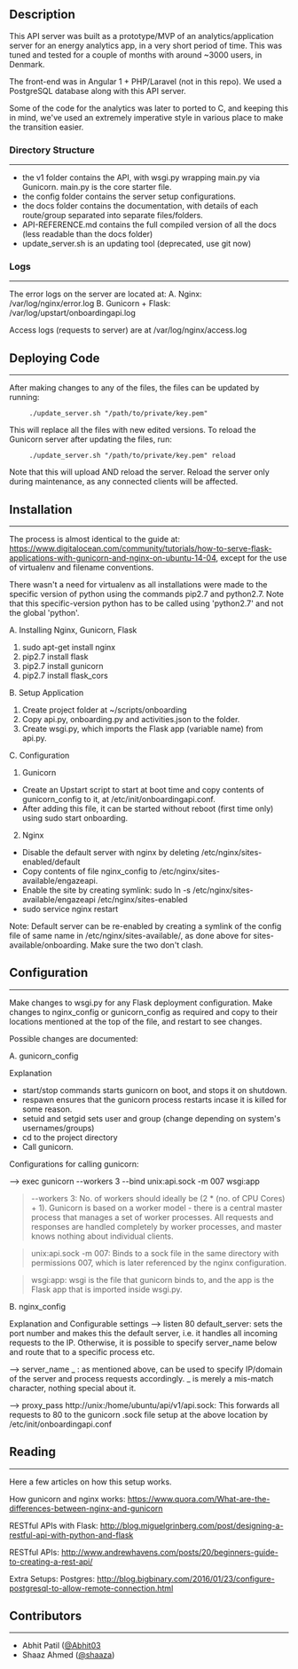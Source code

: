 ## Description
This API server was built as a prototype/MVP of an analytics/application server for an energy analytics app, in a very short period of time. This was tuned and tested for a couple of months with around ~3000 users, in Denmark.

The front-end was in Angular 1 + PHP/Laravel (not in this repo). We used a PostgreSQL database along with this API server.

Some of the code for the analytics was later to ported to C, and keeping this in mind, we've used an extremely imperative style in various place to make the transition easier.

### Directory Structure
------------

* the v1 folder contains the API, with wsgi.py wrapping main.py via Gunicorn. main.py is the core starter file.
* the config folder contains the server setup configurations.
* the docs folder contains the documentation, with details of each route/group separated into separate files/folders.
* API-REFERENCE.md contains the full compiled version of all the docs (less readable than the docs folder)
* update_server.sh is an updating tool (deprecated, use git now)

### Logs
--------------

The error logs on the server are located at:
A. Nginx: /var/log/nginx/error.log
B. Gunicorn + Flask: /var/log/upstart/onboardingapi.log

Access logs (requests to server) are at /var/log/nginx/access.log

## Deploying Code
--------------------

After making changes to any of the files, the files can be updated by running:

		 ./update_server.sh "/path/to/private/key.pem"

This will replace all the files with new edited versions.
To reload the Gunicorn server after updating the files, run:

		 ./update_server.sh "/path/to/private/key.pem" reload

Note that this will upload AND reload the server. Reload the server only during maintenance, as any connected clients will be affected.


## Installation
------------------------

The process is almost identical to the guide at: https://www.digitalocean.com/community/tutorials/how-to-serve-flask-applications-with-gunicorn-and-nginx-on-ubuntu-14-04, except for the use of virtualenv and filename conventions.

There wasn't a need for virtualenv as all installations were made to the specific version of python using the commands pip2.7 and python2.7. Note that this specific-version python has to be called using 'python2.7' and not the global 'python'.

A. Installing Nginx, Gunicorn, Flask

1. sudo apt-get install nginx
2. pip2.7 install flask
3. pip2.7 install gunicorn
4. pip2.7 install flask_cors


B. Setup Application

1. Create project folder at ~/scripts/onboarding
2. Copy api.py, onboarding.py and activities.json to the folder.
3. Create wsgi.py, which imports the Flask app (variable name) from api.py.





C. Configuration

1. Gunicorn
- Create an Upstart script to start at boot time and copy contents of gunicorn_config to it, at /etc/init/onboardingapi.conf.
- After adding this file, it can be started without reboot (first time only) using sudo start onboarding.

2. Nginx
- Disable the default server with nginx by deleting /etc/nginx/sites-enabled/default
- Copy contents of file nginx_config to /etc/nginx/sites-available/engazeapi.
- Enable the site by creating symlink: sudo ln -s /etc/nginx/sites-available/engazeapi /etc/nginx/sites-enabled
- sudo service nginx restart

Note: Default server can be re-enabled by creating a symlink of the config file of same name in /etc/nginx/sites-available/, as done above for sites-available/onboarding. Make sure the two don't clash.




## Configuration
-----------------------------------------
Make changes to wsgi.py for any Flask deployment configuration.
Make changes to nginx_config or gunicorn_config as required and copy to their locations mentioned at the top of the file, and restart to see changes.

Possible changes are documented:

A. gunicorn_config

Explanation
- start/stop commands starts gunicorn on boot, and stops it on shutdown.
- respawn ensures that the gunicorn process restarts incase it is killed for some reason.
- setuid and setgid sets user and group (change depending on system's usernames/groups)
- cd to the project directory
- Call gunicorn.

Configurations for calling gunicorn:

--> exec gunicorn --workers 3 --bind unix:api.sock -m 007 wsgi:app

> --workers 3: No. of workers should ideally be (2 * (no. of CPU Cores) + 1). Gunicorn is based on a worker model - there is a central master process that manages a set of worker processes. All requests and responses are handled completely by worker processes, and master knows nothing about individual clients.

> unix:api.sock -m 007: Binds to a sock file in the same directory with permissions 007, which is later referenced by the nginx configuration.

> wsgi:app: wsgi is the file that gunicorn binds to, and the app is the Flask app that is imported inside wsgi.py.


B. nginx_config

Explanation and Configurable settings
--> listen 80 default_server:
sets the port number and makes this the default server, i.e. it handles all incoming requests to the IP. Otherwise, it is possible to specify server_name below and route that to a specific process etc.

--> server_name _ :
as mentioned above, can be used to specify IP/domain of the server and process requests accordingly. _ is merely a mis-match character, nothing special about it.

--> proxy_pass http://unix:/home/ubuntu/api/v1/api.sock:
This forwards all requests to 80 to the gunicorn .sock file setup at the above location by /etc/init/onboardingapi.conf


## Reading
-----------------------------------------
Here a few articles on how this setup works.

How gunicorn and nginx works:
https://www.quora.com/What-are-the-differences-between-nginx-and-gunicorn

RESTful APIs with Flask:
http://blog.miguelgrinberg.com/post/designing-a-restful-api-with-python-and-flask

RESTful APIs:
http://www.andrewhavens.com/posts/20/beginners-guide-to-creating-a-rest-api/

Extra Setups:
Postgres: http://blog.bigbinary.com/2016/01/23/configure-postgresql-to-allow-remote-connection.html

## Contributors
-----------------------------------------

* Abhit Patil ([@Abhit03](https://github.com/Abhit03)
* Shaaz Ahmed ([@shaaza](https://github.com/shaaza))
